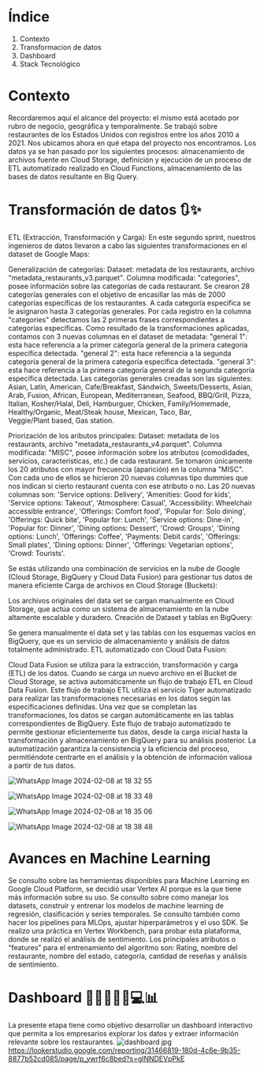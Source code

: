 # Índice

1. Contexto
2. Transformacion de datos
3. Dashboard 
4. Stack Tecnológico

# Contexto
Recordaremos aquí el alcance del proyecto: el mismo está acotado por rubro de negocio, geográfica y temporalmente. Se trabajó sobre restaurantes 
de los Estados Unidos con registros entre los años 2010 a 2021.
Nos ubicamos ahora en qué etapa del proyecto nos encontramos. Los datos ya se han pasado por los siguientes procesos:
almacenamiento de archivos fuente en Cloud Storage, definición y ejecución de un proceso de ETL automatizado realizado en Cloud Functions,
almacenamiento de las bases de datos resultante en Big Query.

# Transformación de datos 🔃✨
ETL (Extracción, Transformación y Carga):
En este segundo sprint, nuestros ingenieros de datos llevaron a cabo las siguientes transformaciones en el dataset de Google Maps:

Generalización de categorías:
Dataset: metadata de los restaurants, archivo "metadata_restaurants_v3.parquet".
Columna modificada: "categories", posee información sobre las categorías de cada restaurant.
Se crearon 28 categorías generales con el objetivo de encasillar las más de 2000 categorías específicas de los restaurantes. 
A cada categoría específica se le asignaron hasta 3 categorías generales.
Por cada registro en la columna "categories" detectamos las 2 primeras frases correspondientes a categorías específicas.
Como resultado de la transformaciones aplicadas, contamos con 3 nuevas columnas en el dataset de metadata:
"general 1": esta hace referencia a la primer categoría general de la primera categoría específica detectada.
"general 2": esta hace referencia a la segunda categoría general de la primera categoría específica detectada.
"general 3": esta hace referencia a la primera categoría general de la segunda categoría específica detectada.
Las categorías generales creadas son las siguientes:
Asian, Latin, American, Cafe/Breakfast, Sándwich, Sweets/Desserts, Asian, Arab, Fusion, African, European, Mediterranean, Seafood, BBQ/Grill, Pizza, Italian,
Kosher/Halal, Deli, Hamburguer, Chicken, Family/Homemade, Healthy/Organic,
Meat/Steak house, Mexican, Taco, Bar, Veggie/Plant based, Gas station.

Priorización de los aributos principales:
Dataset: metadata de los restaurants, archivo "metadata_restaurants_v4.parquet".
Columna modificada: "MISC", posee información sobre los atributos (comodidades, servicios, características, etc.) de cada restaurant.
Se tomaron únicamente los 20 atributos con mayor frecuencia (aparición) en la columna "MISC".
Con cada uno de ellos se hicieron 20 nuevas columnas tipo dummies que nos indican si cierto restaurant cuenta con ese atributo o no.
Las 20 nuevas columnas son:
'Service options: Delivery', 'Amenities: Good for kids', 'Service options: Takeout', 'Atmosphere: Casual', 'Accessibility: Wheelchair accessible entrance',
'Offerings: Comfort food', 'Popular for: Solo dining', 'Offerings: Quick bite', 'Popular for: Lunch', 'Service options: Dine-in', 'Popular for: Dinner', 
'Dining options: Dessert', 'Crowd: Groups', 'Dining options: Lunch', 'Offerings: Coffee', 'Payments: Debit cards', 'Offerings: Small plates', 'Dining options: Dinner',
'Offerings: Vegetarian options', 'Crowd: Tourists'.

  Se estás utilizando una combinación de servicios en la nube de Google (Cloud Storage, BigQuery y Cloud Data Fusion) para gestionar tus datos de manera eficiente
Carga de archivos en Cloud Storage (Buckets):

Los archivos originales del data set se cargan manualmente en Cloud Storage, que actúa como un sistema de almacenamiento en la nube altamente escalable y duradero.
Creación de Dataset y tablas en BigQuery:

Se genera manualmente el data set y las tablas con los esquemas vacíos en BigQuery, que es un servicio de almacenamiento y análisis de datos totalmente administrado.
ETL automatizado con Cloud Data Fusion:

Cloud Data Fusion se utiliza para la extracción, transformación y carga (ETL) de los datos.
Cuando se carga un nuevo archivo en el Bucket de Cloud Storage, se activa automáticamente un flujo de trabajo ETL en Cloud Data Fusion.
Este flujo de trabajo ETL utiliza el servicio Tiger automatizado para realizar las transformaciones necesarias en los datos según las especificaciones definidas.
Una vez que se completan las transformaciones, los datos se cargan automáticamente en las tablas correspondientes de BigQuery.
Este flujo de trabajo automatizado te permite gestionar eficientemente tus datos, desde la carga inicial hasta la transformación y almacenamiento en BigQuery para su análisis posterior. 
La automatización garantiza la consistencia y la eficiencia del proceso, permitiéndote centrarte en el análisis y la obtención de información valiosa a partir de tus datos.



![WhatsApp Image 2024-02-08 at 18 32 55](https://github.com/mariebraca21/Pf.google_yelp/assets/86693811/80283080-766d-4bcf-8a5a-54317f7d4afc)


![WhatsApp Image 2024-02-08 at 18 33 48](https://github.com/mariebraca21/Pf.google_yelp/assets/86693811/3070fb0d-e366-4cf9-883b-b4868a0037ec)

![WhatsApp Image 2024-02-08 at 18 35 06](https://github.com/mariebraca21/Pf.google_yelp/assets/86693811/5d62c4e1-99c1-4991-aa35-66843c763500)

![WhatsApp Image 2024-02-08 at 18 38 48](https://github.com/mariebraca21/Pf.google_yelp/assets/86693811/d74dfce6-d419-44d0-bc97-4d0295a13a33)

# Avances en Machine Learning 
Se consulto sobre las herramientas disponibles para Machine Learning en Google Cloud Platform, se decidió usar Vertex AI porque es la que tiene más información sobre su uso.
Se consulto sobre como manejar los datasets, construir y entrenar los modelos de machine learning de regresión, clasificación y series temporales.
Se consulto también como hacer los pipelines para MLOps, ajustar hiperparámetros y el uso SDK.
Se realizo una práctica en Vertex Workbench, para probar esta plataforma, donde se realizó el análisis de sentimiento.
Los principales atributos o “features” para el entrenamiento del algoritmo son: Rating, nombre del restaurante, nombre del estado, categoría, cantidad de reseñas
y análisis de sentimiento.


# Dashboard 👨🏽‍💼👩‍💼💻📊
La presente etapa tiene como objetivo desarrollar un dashboard interactivo que permita a los empresarios explorar los datos 
y extraer información relevante sobre los restaurantes.
![dashboard jpg](https://github.com/mariebraca21/Pf.google_yelp/assets/86693811/cd529f7c-2411-47f2-b212-96c2aaf633a9)
https://lookerstudio.google.com/reporting/31466819-180d-4c6e-9b35-8877b52cd085/page/p_ywrf6c8bed?s=glNNDEVpPkE



